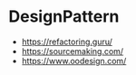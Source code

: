 # DesignPattern

- https://refactoring.guru/
- https://sourcemaking.com/
- https://www.oodesign.com/
